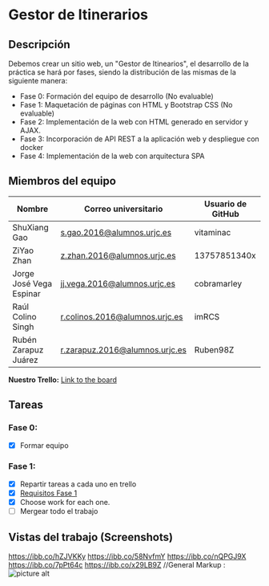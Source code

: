 # Gestor de Itinerarios

## Descripción
Debemos crear un sitio web, un "Gestor de Itinearios", el desarrollo de la práctica se hará por fases, siendo la distribución de las mismas de la siguiente manera:
* Fase 0: Formación del equipo de desarrollo (No evaluable)
* Fase 1: Maquetación de páginas con HTML y Bootstrap CSS (No evaluable)
* Fase 2: Implementación de la web con HTML generado en servidor y AJAX.
* Fase 3: Incorporación de API REST a la aplicación web y despliegue con docker
* Fase 4: Implementación de la web con arquitectura SPA

## Miembros del equipo

Nombre | Correo universitario | Usuario de GitHub
------------ | ------------------------- | -------------
ShuXiang Gao | s.gao.2016@alumnos.urjc.es | vitaminac
ZiYao Zhan | z.zhan.2016@alumnos.urjc.es | 13757851340x
Jorge José Vega Espinar | jj.vega.2016@alumnos.urjc.es | cobramarley
Raúl Colino Singh | r.colinos.2016@alumnos.urjc.es | imRCS
Rubén Zarapuz Juárez | r.zarapuz.2016@alumnos.urjc.es | Ruben98Z



**Nuestro Trello:** [Link to the board](https://trello.com/invite/b/CFMjhg2A/1ff5190ce7e6a0f923e44a404e82d269/daw-g8)

## Tareas
### Fase 0:
- [x] Formar equipo


### Fase 1:
- [x] Repartir tareas a cada uno en trello
- [x] [Requisitos Fase 1](https://docs.google.com/document/d/1cW3UCiqWrq4Fk3JF0MOUjiyEdfOuw9rs257IqyN8ILs/edit?usp=sharing)
- [x] Choose work for each one.
- [ ] Mergear todo el trabajo

## Vistas del trabajo (Screenshots)

https://ibb.co/hZJVKKy
https://ibb.co/58NvfmY
https://ibb.co/nQPGJ9X
https://ibb.co/7pPt64c
https://ibb.co/x29LB9Z //General
Markup : ![picture alt](http://www.brightlightpictures.com/assets/images/portfolio/thethaw_header.jpg "Title is optional")
